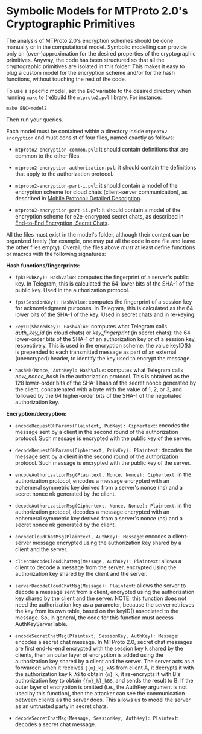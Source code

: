 # Symbolic Models for MTProto 2.0's Cryptographic Primitives

The analysis of MTProto 2.0's encryption schemes should be done manually or in
the computational model. Symbolic modelling can provide only an
(over-)approximation for the desired properties of the cryptographic primitives.
Anyway, the code has been structured so that all the cryptographic primitives
are isolated in this folder. This makes it easy to plug a custom model for the
encryption scheme and/or for the hash functions, without touching the rest of
the code.

To use a specific model, set the `ENC` variable to the desired directory when
running `make` to (re)build the `mtproto2.pvl` library. For instance:

    make ENC=model2

Then run your queries.

Each model must be contained within a directory inside `mtproto2-encryption`
and must consist of four files, named exactly as follows:

- `mtproto2-encryption-common.pvl`: it should contain definitions that are
  common to the other files.

- `mtproto2-encryption-authorization.pvl`: it should contain the definitions
  that apply to the authorization protocol.

- `mtproto2-encryption-part-i.pvl`: it should contain a model of the encryption
  scheme for cloud chats (client-server communication), as described in [Mobile
  Protocol: Detailed
  Description](https://core.telegram.org/mtproto/description).

- `mtproto2-encryption-part-ii.pvl`: it should contain a model of the
  encryption scheme for e2e-encrypted secret chats, as described in [End-to-End
  Encryption, Secret Chats](https://core.telegram.org/api/end-to-end).

All the files must exist in the model's folder, although their content can be
organized freely (for example, one may put all the code in one file and leave
the other files empty). Overall, the files above *must* at least define
functions or macros with the following signatures:

**Hash functions/fingerprints:**

- `fpk(PubKey): HashValue`: computes the fingerprint of a server's public key.
  In Telegram, this is calculated the 64-lower bits of the SHA-1 of the public
  key. Used in the authorization protocol.

- `fps(SessionKey): HashValue`: computes the fingerprint of a session key for
  acknowledgment purposes. In Telegram, this is calculated as the 64-lower bits
  of the SHA-1 of the key. Used in secret chats and in re-keying.

- `keyID(SharedKey): HashValue`: computes what Telegram calls
  *auth_key_id* (in cloud chats) or *key_fingerprint* (in secret chats): the 64
  lower-order bits of the SHA-1 of an authorization key or of a session key,
  respectively. This is used in the encryption scheme: the value keyID(k) is
  prepended to each transmitted message as part of an external (unencryped)
  header, to identify the key used to encrypt the message.

- `hashNk(Nonce, AuthKey): HashValue`: computes what Telegram calls
  *new_nonce_hash* in the authorization protocol. This is obtained as the 128
  lower-order bits of the SHA-1 hash of the secret nonce generated by the
  client, concatenated with a byte with the value of 1, 2, or 3, and followed
  by the 64 higher-order bits of the SHA-1 of the negotiated authorization key.


**Encryption/decryption:**

- `encodeRequestDHParams(Plaintext, PubKey): Ciphertext`: encodes the message
  sent by a client in the second round of the authorization protocol. Such
  message is encrypted with the public key of the server.

- `decodeRequestDHParams(Ciphertext, PrivKey): Plaintext`: decodes the message
  sent by a client in the second round of the authorization protocol. Such
  message is encrypted with the public key of the server.

- `encodeAuthorizationMsg(Plaintext, Nonce, Nonce): Ciphertext`: in the
  authorization protocol, encodes a message encrypted with an ephemeral
  symmetric key derived from a server's nonce (ns) and a secret nonce nk
  generated by the client.

- `decodeAuthorizationMsg(Ciphertext, Nonce, Nonce): Plaintext`: in the
  authorization protocol, decodes a message encrypted with an ephemeral
  symmetric key derived from a server's nonce (ns) and a secret nonce nk
  generated by the client.

- `encodeCloudChatMsg(Plaintext, AuthKey): Message`: encodes a client-server
  message encrypted using the authorization key shared by a client and the
  server.

- `clientDecodeCloudChatMsg(Message, AuthKey): Plaintext`: allows a client to
  decode a message from the server, encrypted using the authorization key shared
  by the client and the server.

- `serverDecodeCloudChatMsg(Message): Plaintext`: allows the server to decode
  a message sent from a client, encrypted using the authorization key shared by
  the client and the server. NOTE: this function does not need the authorization
  key as a parameter, because the server retrieves the key from its own table,
  based on the keyID() associated to the message. So, in general, the code for
  this function must access AuthKeyServerTable.

- `encodeSecretChatMsg(Plaintext, SessionKey, AuthKey): Message`: encodes
  a secret chat message. In MTProto 2.0, secret chat messages are first
  end-to-end encrypted with the session key `k` shared by the clients, then an
  outer layer of encryption is added using the authorization key shared by
  a client and the server. The server acts as a forwarder: when it receives
  `{{m}_k}_kAS` from client A, it decrypts it with the authorization key `k_AS`
  to obtain `{m}_k`, it re-encrypts it with B's authorization key to obtain
  `{{m}_k}_kBS`, and sends the result to B. If the outer layer of encryption is
  omitted (i.e., the AuthKey argument is not used by this function), then the
  attacker can see the communication between clients as the server does. This
  allows us to model the server as an untrusted party in secret chats.

- `decodeSecretChatMsg(Message, SessionKey, AuthKey): Plaintext`: decodes
  a secret chat message.

